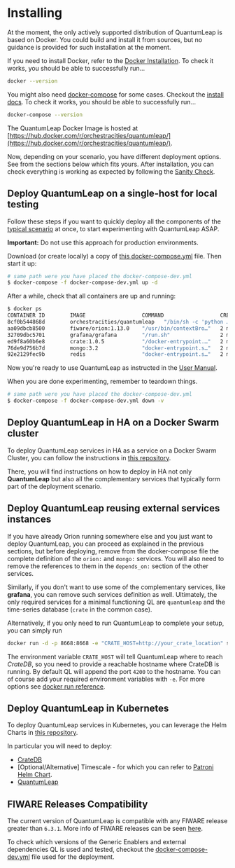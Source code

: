 # Installing

At the moment, the only actively supported distribution of QuantumLeap is based
on Docker. You could build and install it from sources, but no guidance is
provided for such installation at the moment.

If you need to install Docker, refer to the [Docker Installation](https://docs.docker.com/engine/installation/).
To check it works, you should be able to successfully run...

```bash
docker --version
```

You might also need [docker-compose](https://docs.docker.com/compose/) for
some cases. Checkout the [install docs](https://docs.docker.com/compose/install/).
To check it works, you should be able to successfully run...

```bash
docker-compose --version
```

The QuantumLeap Docker Image is hosted at [https://hub.docker.com/r/orchestracities/quantumleap/](https://hub.docker.com/r/orchestracities/quantumleap/).

Now, depending on your scenario, you have different deployment options. See
from the sections below which fits yours. After installation, you can check
everything is working as expected by following the [Sanity Check](check.md).

## Deploy QuantumLeap on a single-host for local testing

Follow these steps if you want to quickly deploy all the components of the
[typical scenario](../index.md) at once, to start experimenting with
QuantumLeap ASAP.

**Important:** Do not use this approach for production environments.

Download (or create locally) a copy of [this docker-compose.yml](https://raw.githubusercontent.com/orchestracities/ngsi-timeseries-api/master/docker/docker-compose-dev.yml)
file. Then start it up:

```bash
# same path were you have placed the docker-compose-dev.yml
$ docker-compose -f docker-compose-dev.yml up -d
```

After a while, check that all containers are up and running:

```bash
$ docker ps
CONTAINER ID        IMAGE                  COMMAND                  CREATED             STATUS                   PORTS                                                           NAMES
8cf0b544868d        orchestracities/quantumleap   "/bin/sh -c 'python …"   2 minutes ago       Up 2 minutes             0.0.0.0:8668->8668/tcp                                          docker_quantumleap_1
aa09dbcb8500        fiware/orion:1.13.0    "/usr/bin/contextBro…"   2 minutes ago       Up 2 minutes (healthy)   0.0.0.0:1026->1026/tcp                                          docker_orion_1
32709dbc5701        grafana/grafana        "/run.sh"                2 minutes ago       Up 2 minutes             0.0.0.0:3000->3000/tcp                                          docker_grafana_1
ed9f8a60b6e8        crate:1.0.5            "/docker-entrypoint.…"   2 minutes ago       Up 2 minutes             0.0.0.0:4200->4200/tcp, 0.0.0.0:4300->4300/tcp, 5432-5532/tcp   docker_crate_1
76de9d756b7d        mongo:3.2              "docker-entrypoint.s…"   2 minutes ago       Up 2 minutes             0.0.0.0:27017->27017/tcp                                        docker_mongo_1
92e2129fec9b        redis                  "docker-entrypoint.s…"   2 minutes ago       Up 2 minutes             0.0.0.0:6379->6379/tcp                                          docker_redis_1
```

Now you're ready to use QuantumLeap as instructed in the [User Manual](../user/using.md).

When you are done experimenting, remember to teardown things.

```bash
# same path were you have placed the docker-compose-dev.yml
$ docker-compose -f docker-compose-dev.yml down -v
```

## Deploy QuantumLeap in HA on a Docker Swarm cluster

To deploy QuantumLeap services in HA as a service on a Docker Swarm Cluster,
you can follow the instructions in [this repository](https://smartsdk-recipes.readthedocs.io/en/latest/data-management/quantumleap/readme/).

There, you will find instructions on how to deploy in HA not only
**QuantumLeap** but also all the complementary services that typically form
part of the deployment scenario.

## Deploy QuantumLeap reusing external services instances

If you have already Orion running somewhere else and you just want to deploy
QuantumLeap, you can proceed as explained in the previous sections, but before
deploying, remove from the docker-compose file the complete definition of
the `orion:` and `mongo:` services. You will also need to remove the
references to them in the `depends_on:` section of the other services.

Similarly, if you don't want to use some of the complementary services, like
**grafana**, you can remove such services definition as well. Ultimately, the
only required services for a minimal functioning QL are `quantumleap` and the
time-series database (`crate` in the common case).

Alternatively, if you only need to run QuantumLeap to complete your setup, you
can simply run

```bash
docker run -d -p 8668:8668 -e "CRATE_HOST=http://your_crate_location" smartsdk/quantumleap
```

The environment variable `CRATE_HOST` will tell QuantumLeap where to reach
*CrateDB*, so you need to provide a reachable hostname where CrateDB is running.
By default QL will append the port `4200` to the hostname. You can of course
add your required environment variables with `-e`. For more options see
[docker run reference](https://docs.docker.com/engine/reference/run/).

## Deploy QuantumLeap in Kubernetes

To deploy QuantumLeap services in Kubernetes,
you can leverage the Helm Charts in [this repository](https://smartsdk-recipes.readthedocs.io/en/latest/data-management/quantumleap/readme/).

In particular you will need to deploy:

* [CrateDB](https://github.com/orchestracities/charts/tree/master/charts/crate)
* [Optional/Alternative] Timescale - for which you can refer to [Patroni Helm Chart](https://github.com/helm/charts/tree/master/incubator/patroni).
* [QuantumLeap](https://github.com/orchestracities/charts/tree/master/charts/quantumleap)

## FIWARE Releases Compatibility

The current version of QuantumLeap is compatible with any FIWARE release
greater than `6.3.1`. More info of FIWARE releases can be seen [here](https://forge.fiware.org/plugins/mediawiki/wiki/fiware/index.php/Releases_and_Sprints_numbering,_with_mapping_to_calendar_dates).

To check which versions of the Generic Enablers and external dependencies QL is
used and tested, checkout the
[docker-compose-dev.yml](https://raw.githubusercontent.com/orchestracities/ngsi-timeseries-api/master/docker/docker-compose-dev.yml)
file used for the deployment.
